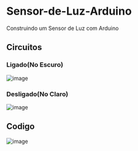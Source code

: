 # Sensor-de-Luz-Arduino
Construindo um Sensor de Luz com Arduino
## Circuitos
### Ligado(No Escuro)
![image](https://user-images.githubusercontent.com/105546921/200696895-a5b34168-03d5-48a5-bca9-c9af106cfc3d.png)
### Desligado(No Claro)
![image](https://user-images.githubusercontent.com/105546921/200696686-d1f858e4-b136-446c-9ede-039b6d9972c2.png)
## Codigo
![image](https://user-images.githubusercontent.com/105546921/200697176-a5118cf9-3f84-4fc2-822d-c1bd649a5062.png)

